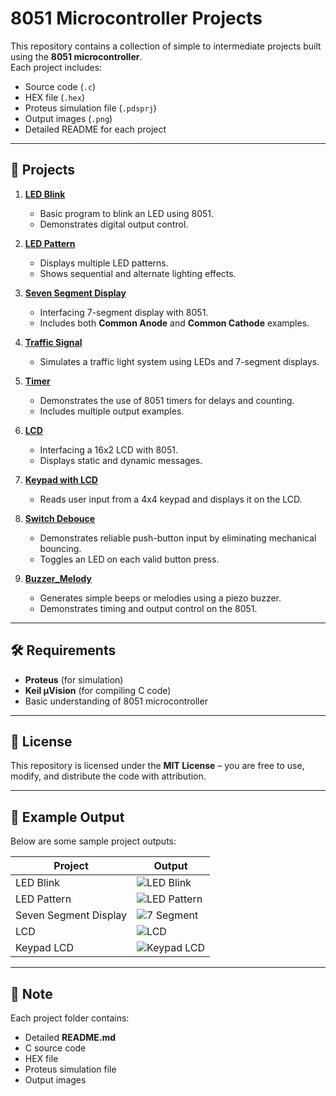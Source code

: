 # 8051 Microcontroller Projects

This repository contains a collection of simple to intermediate projects built using the **8051 microcontroller**.  
Each project includes:
- Source code (`.c`)
- HEX file (`.hex`)
- Proteus simulation file (`.pdsprj`)
- Output images (`.png`)
- Detailed README for each project

---

## 📂 Projects

1. **[LED Blink](./01_LED_Blink)**
   - Basic program to blink an LED using 8051.
   - Demonstrates digital output control.

2. **[LED Pattern](./02_LED_Pattern)**
   - Displays multiple LED patterns.
   - Shows sequential and alternate lighting effects.

3. **[Seven Segment Display](./03_Seven_Segment_Display)**
   - Interfacing 7-segment display with 8051.
   - Includes both **Common Anode** and **Common Cathode** examples.

4. **[Traffic Signal](./04_Traffic_Signal)**
   - Simulates a traffic light system using LEDs and 7-segment displays.

5. **[Timer](./05_Timer)**
   - Demonstrates the use of 8051 timers for delays and counting.
   - Includes multiple output examples.

6. **[LCD](./06_LCD_Display)**
   - Interfacing a 16x2 LCD with 8051.
   - Displays static and dynamic messages.

7. **[Keypad with LCD](./07_Keypad_with_LCD)**
   - Reads user input from a 4x4 keypad and displays it on the LCD.

8. **[Switch Debouce](./08_Switch_Debounce)**
   - Demonstrates reliable push-button input by eliminating mechanical bouncing.
   - Toggles an LED on each valid button press.
   
9. **[Buzzer_Melody](./09_Buzzer_Melody)**
   - Generates simple beeps or melodies using a piezo buzzer.
   - Demonstrates timing and output control on the 8051.

---

## 🛠 Requirements
- **Proteus** (for simulation)
- **Keil µVision** (for compiling C code)
- Basic understanding of 8051 microcontroller

---

## 📜 License
This repository is licensed under the **MIT License** – you are free to use, modify, and distribute the code with attribution.

---

## 📸 Example Output
Below are some sample project outputs:

| Project | Output |
|---------|--------|
| LED Blink | ![LED Blink](./LED_Blink/led_blink_output.png) |
| LED Pattern | ![LED Pattern](./LED_Pattern/led_pattern_output.png) |
| Seven Segment Display | ![7 Segment](./Seven_Segment_Display/seven_segment_display_anode.png) |
| LCD | ![LCD](./LCD/lcd_output.png) |
| Keypad LCD | ![Keypad LCD](./Keypad_LCD/keypad_with_lcd_output.png) |

---

## 📌 Note
Each project folder contains:
- Detailed **README.md**
- C source code
- HEX file
- Proteus simulation file
- Output images
